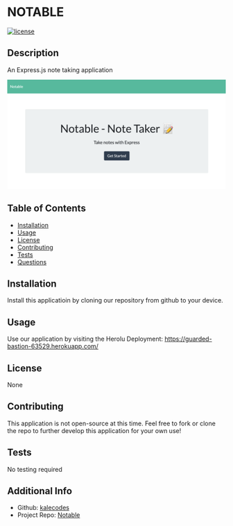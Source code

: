 # NOTABLE

[![license](https://img.shields.io/badge/license-None-blue)](https://shields.io)

## Description
An Express.js note taking application

![](./public/assets/images/notable-ss-1.png)

## Table of Contents
* [Installation](#installation)
* [Usage](#usage)
* [License](#license)
* [Contributing](#contributions)
* [Tests](#tests)
* [Questions](#questions)

## Installation
Install this applicatioin by cloning our repository from github to your device.

## Usage
Use our application by visiting the Herolu Deployment:
https://guarded-bastion-63529.herokuapp.com/

## License
None

## Contributing
This application is not open-source at this time. Feel free to fork or clone the repo to further develop this application for your own use!

## Tests
No testing required

## Additional Info
* Github: [kalecodes](https://github.com/kalecodes)
* Project Repo: [Notable](https://github.com/kalecodes/notable)